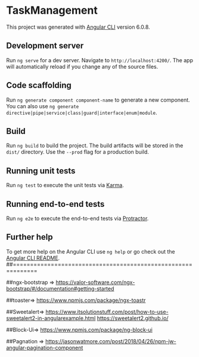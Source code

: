 # TaskManagement

This project was generated with [Angular CLI](https://github.com/angular/angular-cli) version 6.0.8.

## Development server

Run `ng serve` for a dev server. Navigate to `http://localhost:4200/`. The app will automatically reload if you change any of the source files.

## Code scaffolding

Run `ng generate component component-name` to generate a new component. You can also use `ng generate directive|pipe|service|class|guard|interface|enum|module`.

## Build

Run `ng build` to build the project. The build artifacts will be stored in the `dist/` directory. Use the `--prod` flag for a production build.

## Running unit tests

Run `ng test` to execute the unit tests via [Karma](https://karma-runner.github.io).

## Running end-to-end tests

Run `ng e2e` to execute the end-to-end tests via [Protractor](http://www.protractortest.org/).

## Further help

To get more help on the Angular CLI use `ng help` or go check out the [Angular CLI README](https://github.com/angular/angular-cli/blob/master/README.md).
##=============================================================

##ngx-bootstrap =>
https://valor-software.com/ngx-bootstrap/#/documentation#getting-started

##toaster=>
https://www.npmjs.com/package/ngx-toastr

##Sweetalert=>
https://www.itsolutionstuff.com/post/how-to-use-sweetalert2-in-angularexample.html
https://sweetalert2.github.io/

##Block-Ui=>
https://www.npmjs.com/package/ng-block-ui

##Pagnation =>
https://jasonwatmore.com/post/2018/04/26/npm-jw-angular-pagination-component
